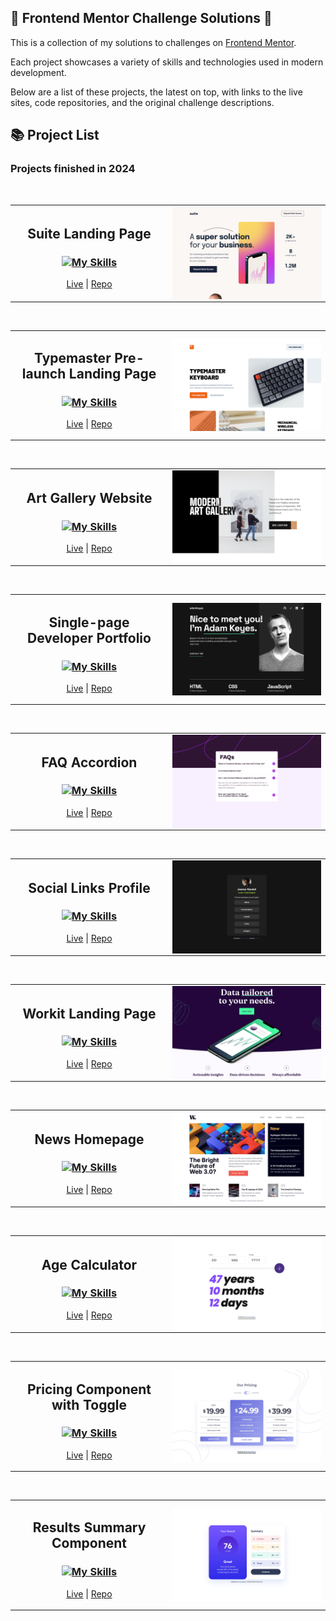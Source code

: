## 🎨 Frontend Mentor Challenge Solutions 🎨

This is a collection of my solutions to challenges on [Frontend Mentor](https://frontendmentor.io).

Each project showcases a variety of skills and technologies used in modern development.

Below are a list of these projects, the latest on top, with links to the live sites, code repositories, and the original challenge descriptions.

## 📚 Project List

### Projects finished in 2024

<br>

<!-- Suite Landing Page -->
<table align="center">
  <tr>
    <td width="50%">
      <h2 align="center">Suite Landing Page</h2>
      <h3 align="center">
        <a href="https://skillicons.dev">
          <img src="https://skillicons.dev/icons?i=html,css" alt="My Skills">
        </a>
      </h3>
      <p align="center">
        <a href="https://fe-24-011-suite-landing-page.vercel.app/" target="_blank">Live</a> | <a href="https://github.com/katrien-s/fe-24-011-suite-landing-page" target="_blank">Repo</a>
      </p>
    </td>
    <td width="50%">
      <picture>
        <a href="https://fe-24-011-suite-landing-page.vercel.app/" target="_blank">
          <img alt="Suite Landing Page preview" src="./screenshots/suitelandingpage.jpg" align="center">
        </a>
      </picture>
    </td>
  </tr>
</table>

<br>

<!-- Typemaster Pre-launch Landing Page -->
<table align="center">
  <tr>
    <td width="50%">
      <h2 align="center">Typemaster Pre-launch Landing Page</h2>
      <h3 align="center">
        <a href="https://skillicons.dev">
          <img src="https://skillicons.dev/icons?i=html,css" alt="My Skills">
        </a>
      </h3>
      <p align="center">
        <a href="https://moonlit-stroopwafel-a56dfd.netlify.app/" target="_blank">Live</a>
         | 
        <a href="https://github.com/katrien-s/fe-24-008-typemaster-pre-launch-landing-page" target="_blank">Repo</a>
      </p>
    </td>
    <td width="50%">
      <picture>
        <a href="https://moonlit-stroopwafel-a56dfd.netlify.app/" target="_blank">
          <img alt="Typemaster Pre-launch Landing Page preview" src="./screenshots/typemasterpre-launchlandingpage.jpg" align="center">
        </a>
      </picture>
    </td>
  </tr>
</table>

<br>

<!-- Art Gallery Website -->
<table align="center">
  <tr>
    <td width="50%">
      <h2 align="center">Art Gallery Website</h2>
      <h3 align="center">
        <a href="https://skillicons.dev">
          <img src="https://skillicons.dev/icons?i=html,css" alt="My Skills">
        </a>
      </h3>
      <p align="center">
        <a href="https://fe-16-art-gallery-website.vercel.app/" target="_blank">Live</a>
         | 
        <a href="https://github.com/katrien-s/fe-16-art-gallery-website" target="_blank">Repo</a>
      </p>
    </td>
    <td width="50%">
      <picture>
        <a href="https://fe-16-art-gallery-website.vercel.app/" target="_blank">
          <img alt="Art Gallery Website preview" src="./screenshots/artgallerywebsite.jpg" align="center">
        </a>
      </picture>
    </td>
  </tr>
</table>

<br>

<!-- Single-page Developer Portfolio -->
<table align="center">
  <tr>
    <td width="50%">
      <h2 align="center">Single-page Developer Portfolio</h2>
      <h3 align="center">
        <a href="https://skillicons.dev">
          <img src="https://skillicons.dev/icons?i=html,css,js" alt="My Skills">
        </a>
      </h3>
      <p align="center">
        <a href="https://fe-24-006-single-page-developer-portfolio.vercel.app/" target="_blank">Live</a>
         | 
        <a href="https://github.com/katrien-s/fe-24-006-single-page-developer-portfolio" target="_blank">Repo</a>
      </p>
    </td>
    <td width="50%">
      <picture>
        <a href="https://fe-24-006-single-page-developer-portfolio.vercel.app/" target="_blank">
          <img alt="Art Gallery Website preview" src="./screenshots/singlepagedeveloperportfolio.jpg" align="center">
        </a>
      </picture>
    </td>
  </tr>
</table>

<br>

<!-- FAQ Accordion -->
<table align="center">
  <tr>
    <td width="50%">
      <h2 align="center">FAQ Accordion</h2>
      <h3 align="center">
        <a href="https://skillicons.dev">
          <img src="https://skillicons.dev/icons?i=html,css,react,vite" alt="My Skills">
        </a>
      </h3>
      <p align="center">
        <a href="https://velvety-fox-b8ed78.netlify.app/" target="_blank">Live</a>
         | 
        <a href="https://github.com/katrien-s/fe-24-009-faq-accordion" target="_blank">Repo</a>
      </p>
    </td>
    <td width="50%">
      <picture>
        <a href="https://velvety-fox-b8ed78.netlify.app/" target="_blank">
          <img alt="FAQ Accordion preview" src="./screenshots/faqaccordion.jpg" align="center">
        </a>
      </picture>
    </td>
  </tr>
</table>

<br>

<!-- Social Links Profile -->
<table align="center">
  <tr>
    <td width="50%">
      <h2 align="center">Social Links Profile</h2>
      <h3 align="center">
        <a href="https://skillicons.dev">
          <img src="https://skillicons.dev/icons?i=html,css" alt="My Skills">
        </a>
      </h3>
      <p align="center">
        <a href="https://gregarious-fairy-456038.netlify.app/" target="_blank">Live</a>
         | 
        <a href="https://github.com/katrien-s/fe-24-010-social-links-profile" target="_blank">Repo</a>
      </p>
    </td>
    <td width="50%">
      <picture>
        <a href="https://gregarious-fairy-456038.netlify.app/" target="_blank">
          <img alt="Social Links Profile preview" src="./screenshots/sociallinksprofile.jpg" align="center">
        </a>
      </picture>
    </td>
  </tr>
</table>

<br>

<!-- Workit Landing Page -->
<table align="center">
  <tr>
    <td width="50%">
      <h2 align="center">Workit Landing Page</h2>
      <h3 align="center">
        <a href="https://skillicons.dev">
          <img src="https://skillicons.dev/icons?i=html,css" alt="My Skills">
        </a>
      </h3>
      <p align="center">
        <a href="https://tangerine-tapioca-d62fea.netlify.app/" target="_blank">Live</a>
         | 
        <a href="https://github.com/katrien-s/fe-24-005-workit-landing-page" target="_blank">Repo</a>
      </p>
    </td>
    <td width="50%">
      <picture>
        <a href="https://tangerine-tapioca-d62fea.netlify.app/" target="_blank">
          <img alt="Workit Landing Page preview" src="./screenshots/workitlandingpage.jpg" align="center">
        </a>
      </picture>
    </td>
  </tr>
</table>

<br>

<!-- News Homepage -->
<table align="center">
  <tr>
    <td width="50%">
      <h2 align="center">News Homepage</h2>
      <h3 align="center">
        <a href="https://skillicons.dev">
          <img src="https://skillicons.dev/icons?i=html,css" alt="My Skills">
        </a>
      </h3>
      <p align="center">
        <a href="https://fe-24-007-news-homepage.vercel.app/" target="_blank">Live</a>
         | 
        <a href="https://github.com/katrien-s/fe-24-007-news-homepage" target="_blank">Repo</a>
      </p>
    </td>
    <td width="50%">
      <picture>
        <a href="https://fe-24-007-news-homepage.vercel.app/" target="_blank">
          <img alt="News Homepage preview" src="./screenshots/newshomepage.jpg" align="center">
        </a>
      </picture>
    </td>
  </tr>
</table>

<br>

<!-- Age Calculator -->
<table align="center">
  <tr>
    <td width="50%">
      <h2 align="center">Age Calculator</h2>
      <h3 align="center">
        <a href="https://skillicons.dev">
          <img src="https://skillicons.dev/icons?i=html,css,js" alt="My Skills">
        </a>
      </h3>
      <p align="center">
        <a href="https://cheerful-squirrel-f1af5a.netlify.app/" target="_blank">Live</a>
         | 
        <a href="https://github.com/katrien-s/fe-24-003-age-calculator-app" target="_blank">Repo</a>
      </p>
    </td>
    <td width="50%">
      <picture>
        <a href="https://cheerful-squirrel-f1af5a.netlify.app/" target="_blank">
          <img alt="Age Calculator preview" src="./screenshots/agecalculator.jpg" align="center">
        </a>
      </picture>
    </td>
  </tr>
</table>

<br>

<!-- Pricing Component with Toggle -->
<table align="center">
  <tr>
    <td width="50%">
      <h2 align="center">Pricing Component with Toggle</h2>
      <h3 align="center">
        <a href="https://skillicons.dev">
          <img src="https://skillicons.dev/icons?i=html,css,js" alt="My Skills">
        </a>
      </h3>
      <p align="center">
        <a href="https://magnificent-basbousa-ebe39d.netlify.app/" target="_blank">Live</a>
         | 
        <a href="https://github.com/katrien-s/fe-24-002-pricing-component-with-toggle" target="_blank">Repo</a>
      </p>
    </td>
    <td width="50%">
      <picture>
        <a href="https://magnificent-basbousa-ebe39d.netlify.app/" target="_blank">
          <img alt="Pricing Component with Toggle preview" src="./screenshots/pricingtogglecomponent.jpg" align="center">
        </a>
      </picture>
    </td>
  </tr>
</table>

<br>

<!-- Results Summary Component -->
<table align="center">
  <tr>
    <td width="50%">
      <h2 align="center">Results Summary Component</h2>
      <h3 align="center">
        <a href="https://skillicons.dev">
          <img src="https://skillicons.dev/icons?i=html,css,js" alt="My Skills">
        </a>
      </h3>
      <p align="center">
        <a href="https://grand-macaron-f3b01e.netlify.app/" target="_blank">Live</a>
         | 
        <a href="https://github.com/katrien-s/fe-24-001-results-summary-component" target="_blank">Repo</a>
      </p>
    </td>
    <td width="50%">
      <picture>
        <a href="https://grand-macaron-f3b01e.netlify.app/" target="_blank">
          <img alt="Results Summary Component preview" src="./screenshots/resultssummarycomponent.jpg" align="center">
        </a>
      </picture>
    </td>
  </tr>
</table>

<br>
